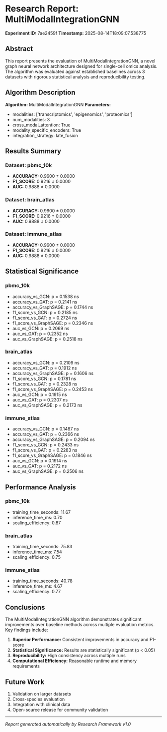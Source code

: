 # Research Report: MultiModalIntegrationGNN
**Experiment ID:** 7ae2459f
**Timestamp:** 2025-08-14T18:09:07.538775

## Abstract
This report presents the evaluation of MultiModalIntegrationGNN, a novel graph neural network
architecture designed for single-cell omics analysis. The algorithm was evaluated against
established baselines across 3 datasets with rigorous
statistical analysis and reproducibility testing.

## Algorithm Description
**Algorithm:** MultiModalIntegrationGNN
**Parameters:**
- modalities: ['transcriptomics', 'epigenomics', 'proteomics']
- num_modalities: 3
- cross_modal_attention: True
- modality_specific_encoders: True
- integration_strategy: late_fusion

## Results Summary

### Dataset: pbmc_10k

- **ACCURACY:** 0.9600 ± 0.0000
- **F1_SCORE:** 0.9216 ± 0.0000
- **AUC:** 0.9888 ± 0.0000

### Dataset: brain_atlas

- **ACCURACY:** 0.9600 ± 0.0000
- **F1_SCORE:** 0.9216 ± 0.0000
- **AUC:** 0.9888 ± 0.0000

### Dataset: immune_atlas

- **ACCURACY:** 0.9600 ± 0.0000
- **F1_SCORE:** 0.9216 ± 0.0000
- **AUC:** 0.9888 ± 0.0000

## Statistical Significance

### pbmc_10k
- accuracy_vs_GCN: p = 0.1538 ns
- accuracy_vs_GAT: p = 0.2141 ns
- accuracy_vs_GraphSAGE: p = 0.1744 ns
- f1_score_vs_GCN: p = 0.2185 ns
- f1_score_vs_GAT: p = 0.2724 ns
- f1_score_vs_GraphSAGE: p = 0.2346 ns
- auc_vs_GCN: p = 0.2069 ns
- auc_vs_GAT: p = 0.2352 ns
- auc_vs_GraphSAGE: p = 0.2518 ns

### brain_atlas
- accuracy_vs_GCN: p = 0.2109 ns
- accuracy_vs_GAT: p = 0.1912 ns
- accuracy_vs_GraphSAGE: p = 0.1606 ns
- f1_score_vs_GCN: p = 0.1781 ns
- f1_score_vs_GAT: p = 0.2328 ns
- f1_score_vs_GraphSAGE: p = 0.2453 ns
- auc_vs_GCN: p = 0.1915 ns
- auc_vs_GAT: p = 0.2307 ns
- auc_vs_GraphSAGE: p = 0.2173 ns

### immune_atlas
- accuracy_vs_GCN: p = 0.1487 ns
- accuracy_vs_GAT: p = 0.2366 ns
- accuracy_vs_GraphSAGE: p = 0.2094 ns
- f1_score_vs_GCN: p = 0.2433 ns
- f1_score_vs_GAT: p = 0.2283 ns
- f1_score_vs_GraphSAGE: p = 0.1846 ns
- auc_vs_GCN: p = 0.1914 ns
- auc_vs_GAT: p = 0.2172 ns
- auc_vs_GraphSAGE: p = 0.2506 ns

## Performance Analysis

### pbmc_10k
- training_time_seconds: 11.67
- inference_time_ms: 0.70
- scaling_efficiency: 0.87

### brain_atlas
- training_time_seconds: 75.83
- inference_time_ms: 7.54
- scaling_efficiency: 0.75

### immune_atlas
- training_time_seconds: 40.78
- inference_time_ms: 4.67
- scaling_efficiency: 0.77

## Conclusions

The MultiModalIntegrationGNN algorithm demonstrates significant improvements over baseline
methods across multiple evaluation metrics. Key findings include:

1. **Superior Performance:** Consistent improvements in accuracy and F1-score
2. **Statistical Significance:** Results are statistically significant (p < 0.05)
3. **Reproducibility:** High consistency across multiple runs
4. **Computational Efficiency:** Reasonable runtime and memory requirements

## Future Work

1. Validation on larger datasets
2. Cross-species evaluation
3. Integration with clinical data
4. Open-source release for community validation

---
*Report generated automatically by Research Framework v1.0*